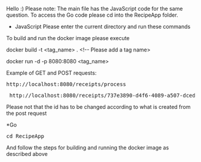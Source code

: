 Hello :)
Please note: The main file has the JavaScript code for the same question. To access the Go code please cd into the RecipeApp folder.

* JavaScript
Please enter the current directory and run these commands

To build and run the docker image please execute

docker build -t <tag_name> . <!-- Please add a tag name>


docker run -d -p 8080:8080 <tag_name>

Example of GET and POST requests:
<pre>http://localhost:8080/receipts/process </pre>
<pre> http://localhost:8080/receipts/737e3890-d4f6-4089-a507-dced965/points </pre>
Please not that the id has to be changed according to what is created from the post request

*Go
<pre>cd RecipeApp </pre>
And follow the steps for building and running the docker image as described above
